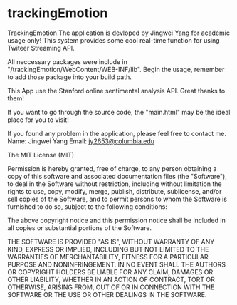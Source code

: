 # trackingEmotion

TrackingEmotion
The application is devloped by Jingwei Yang for academic usage only! This system provides some cool real-time function for using Twiteer Streaming API.

All neccessary packages were include in "/trackingEmotion/WebContent/WEB-INF/lib". Begin the usage, remember to add those package into your build path.

This App use the Stanford online sentimental analysis API. Great thanks to them!

If you want to go through the source code, the "main.html" may be the ideal place for you to visit!

If you found any problem in the application, please feel free to contact me. Name: Jingwei Yang Email: jy2653@columbia.edu






The MIT License (MIT)

Permission is hereby granted, free of charge, to any person obtaining a copy
of this software and associated documentation files (the "Software"), to deal
in the Software without restriction, including without limitation the rights
to use, copy, modify, merge, publish, distribute, sublicense, and/or sell
copies of the Software, and to permit persons to whom the Software is
furnished to do so, subject to the following conditions:

The above copyright notice and this permission notice shall be included in all
copies or substantial portions of the Software.

THE SOFTWARE IS PROVIDED "AS IS", WITHOUT WARRANTY OF ANY KIND, EXPRESS OR
IMPLIED, INCLUDING BUT NOT LIMITED TO THE WARRANTIES OF MERCHANTABILITY,
FITNESS FOR A PARTICULAR PURPOSE AND NONINFRINGEMENT. IN NO EVENT SHALL THE
AUTHORS OR COPYRIGHT HOLDERS BE LIABLE FOR ANY CLAIM, DAMAGES OR OTHER
LIABILITY, WHETHER IN AN ACTION OF CONTRACT, TORT OR OTHERWISE, ARISING FROM,
OUT OF OR IN CONNECTION WITH THE SOFTWARE OR THE USE OR OTHER DEALINGS IN THE
SOFTWARE.
